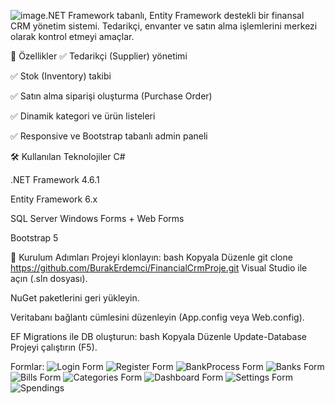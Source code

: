 ![image](https://github.com/user-attachments/assets/7cf78a24-e977-4b0c-9650-0d6193bb3b0f).NET Framework tabanlı, Entity Framework destekli bir finansal CRM yönetim sistemi. Tedarikçi, envanter ve satın alma işlemlerini merkezi olarak kontrol etmeyi amaçlar.

🧰 Özellikler
✅ Tedarikçi (Supplier) yönetimi

✅ Stok (Inventory) takibi

✅ Satın alma siparişi oluşturma (Purchase Order)

✅ Dinamik kategori ve ürün listeleri

✅ Responsive ve Bootstrap tabanlı admin paneli

🛠️ Kullanılan Teknolojiler
C#

.NET Framework 4.6.1

Entity Framework 6.x

SQL Server
Windows Forms + Web Forms

Bootstrap 5

🚀 Kurulum Adımları
Projeyi klonlayın:
bash
Kopyala
Düzenle
git clone https://github.com/BurakErdemci/FinancialCrmProje.git
Visual Studio ile açın (.sln dosyası).

NuGet paketlerini geri yükleyin.

Veritabanı bağlantı cümlesini düzenleyin (App.config veya Web.config).

EF Migrations ile DB oluşturun:
bash
Kopyala
Düzenle
Update-Database
Projeyi çalıştırın (F5).



Formlar: 
![Login Form](https://github.com/user-attachments/assets/a78697aa-ffd5-47ba-86fe-4ab440a5a113)
![Register Form](https://github.com/user-attachments/assets/1728161e-f94c-45c6-acb7-4f3f7267f79c)
![BankProcess Form](https://github.com/user-attachments/assets/83baa622-d14c-4342-b634-2927d3ab4229)
![Banks Form](https://github.com/user-attachments/assets/2d3a88cc-f7c9-4963-9ab9-a35ffaefa90b)
![Bills Form](https://github.com/user-attachments/assets/e755d9e3-05fb-4b56-8a46-c3418c77bcb3)
![Categories Form](https://github.com/user-attachments/assets/e742b6d2-7c9e-4754-a371-3c3496bda5c5)
![Dashboard Form](https://github.com/user-attachments/assets/294b1853-fc16-4a16-bfc5-2e892c87fd93)
![Settings Form](https://github.com/user-attachments/assets/cb7d118e-a66a-44da-a4a4-bc6b13afb84f)
![Spendings](https://github.com/user-attachments/assets/e2fcfc86-bb42-41ea-861e-1e195f72fedf)















